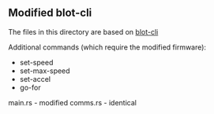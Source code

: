 ## Modified blot-cli

The files in this directory are based on [blot-cli](https://github.com/polypixeldev/blot-cli)

Additional commands (which require the modified firmware):
- set-speed
- set-max-speed
- set-accel
- go-for

main.rs - modified
comms.rs - identical
